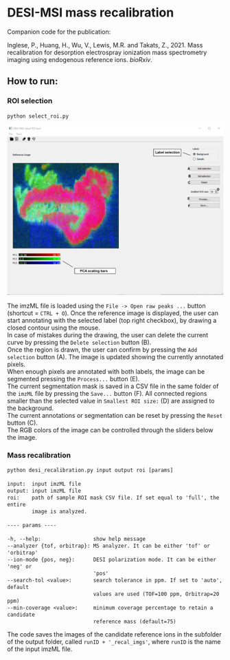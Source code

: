# DESI-MSI mass recalibration

Companion code for the publication:

Inglese, P., Huang, H., Wu, V., Lewis, M.R. and Takats, Z., 2021. 
Mass recalibration for desorption electrospray ionization mass spectrometry 
imaging using endogenous reference ions. _bioRxiv_.

## How to run:

### ROI selection

```
python select_roi.py
```

![gui](./tools/resources/Screenshot%202021-07-15%20110104.png)

The imzML file is loaded using the `File -> Open raw peaks ...` button
(shortcut = `CTRL + O`).
Once the reference image is displayed, the user can start annotating with the
selected label (top right checkbox), by drawing a closed contour using the mouse.  
In case of mistakes during the drawing, the user can delete the current curve by
pressing the `Delete selection` button (B).  
Once the region is drawn, the user
can confirm by pressing the `Add selection` button (A). The image is updated showing
the currently annotated pixels.  
When enough pixels are annotated with both labels, the image can be segmented
pressing the `Process...` button (E).  
The current segmentation mask is saved in a CSV file in the same folder of the `imzML` file by
pressing the `Save...` button (F). All connected regions smaller than the selected
value in `Smallest ROI size:` (D) are assigned to the background.  
The current annotations or segmentation can be reset by pressing the `Reset` button (C).  
The RGB colors of the image can be controlled through the sliders below the image.

### Mass recalibration

```
python desi_recalibration.py input output roi [params]

input:  input imzML file
output: input imzML file
roi:    path of sample ROI mask CSV file. If set equal to 'full', the entire  
        image is analyzed.
        
---- params ----

-h, --help:                 show help message
--analyzer {tof, orbitrap}: MS analyzer. It can be either 'tof' or 'orbitrap'
--ion-mode {pos, neg}:      DESI polarization mode. It can be either 'neg' or   
                            'pos'
--search-tol <value>:       search tolerance in ppm. If set to 'auto', default  
                            values are used (TOF=100 ppm, Orbitrap=20 ppm)
--min-coverage <value>:     minimum coverage percentage to retain a candidate  
                            reference mass (default=75)                       
```

The code saves the images of the candidate reference ions in the subfolder of
the output folder, called `runID + '_recal_imgs'`, where `runID` is the name 
of the input imzML file.